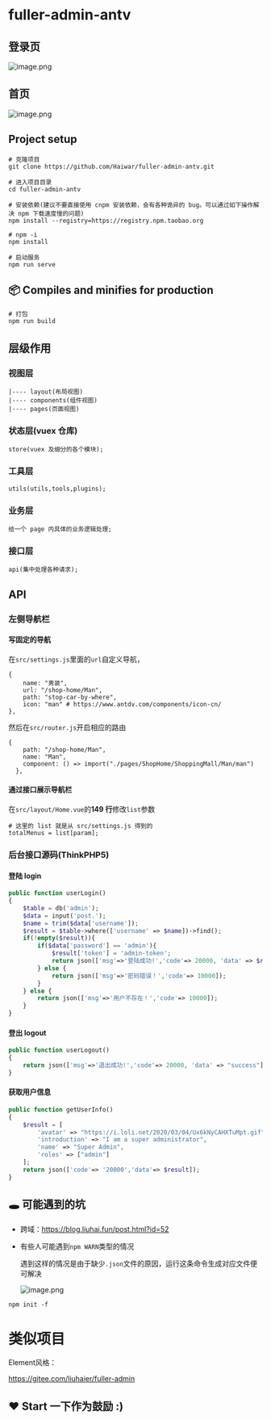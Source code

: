 # fuller-admin-antv

## 登录页

![image.png](https://i.loli.net/2019/12/23/1FRk2cfQxlzwTyp.png)

## 首页

![image.png](https://i.loli.net/2019/12/23/JTYVLaIbFnh1cGf.png)

## Project setup

```
# 克隆项目
git clone https://github.com/Haiwar/fuller-admin-antv.git

# 进入项目目录
cd fuller-admin-antv

# 安装依赖(建议不要直接使用 cnpm 安装依赖，会有各种诡异的 bug。可以通过如下操作解决 npm 下载速度慢的问题)
npm install --registry=https://registry.npm.taobao.org

# npm -i
npm install

# 启动服务
npm run serve
```

## 📦 Compiles and minifies for production

```
# 打包
npm run build
```

## 层级作用

### 视图层

```
|---- layout(布局视图)
|---- components(组件视图)
|---- pages(页面视图)
```

### 状态层(vuex 仓库)

```
store(vuex 及细分的各个模块);
```

### 工具层

```
utils(utils,tools,plugins);
```

### 业务层

```
给一个 page 内具体的业务逻辑处理;
```

### 接口层

```
api(集中处理各种请求);
```

## API

### 左侧导航栏

#### 写固定的导航

在`src/settings.js`里面的`url`自定义导航，

```
{
    name: "男装",
    url: "/shop-home/Man",
    path: "stop-car-by-where",
    icon: "man" # https://www.antdv.com/components/icon-cn/
},
```

然后在`src/router.js`开启相应的路由

```
{
    path: "/shop-home/Man",
    name: "Man",
    component: () => import("./pages/ShopHome/ShoppingMall/Man/man")
  },
```

#### 通过接口展示导航栏

在`src/layout/Home.vue`的**149 行**修改`list`参数

```
# 这里的 list 就是从 src/settings.js 得到的
totalMenus = list[param];
```

### 后台接口源码(ThinkPHP5)

#### 登陆 login

```php
public function userLogin()
{
    $table = db('admin');
    $data = input('post.');
    $name = trim($data['username']);
    $result = $table->where(['username' => $name])->find();
    if(!empty($result)){
        if($data['password'] == 'admin'){
            $result['token'] = 'admin-token';
            return json(['msg'=>'登陆成功!','code'=> 20000, 'data' => $result]);
        } else {
            return json(['msg'=>'密码错误！','code'=> 10000]);
        }
    } else {
        return json(['msg'=>'用户不存在！','code'=> 10000]);
    }
}
```

#### 登出 logout

```php
public function userLogout()
{
    return json(['msg'=>'退出成功!','code'=> 20000, 'data' => "success"]);
}
```

#### 获取用户信息

```php
public function getUserInfo()
{
    $result = [
        'avatar' => "https://i.loli.net/2020/03/04/Ux6kNyCAHXTuMpt.gif",
        'introduction' => "I am a super administrator",
        'name' => "Super Admin",
        'roles' => ["admin"]
    ];
    return json(['code'=> '20000','data'=> $result]);
}
```

## 🕳 可能遇到的坑

- 跨域：https://blog.liuhai.fun/post.html?id=52

- 有些人可能遇到`npm WARN`类型的情况

  遇到这样的情况是由于缺少`.json`文件的原因，运行这条命令生成对应文件便可解决

  ![image.png](https://i.loli.net/2020/02/26/WtpxdioZO6wHEk7.png)

```
npm init -f
```

# 类似项目

Element风格：

https://gitee.com/liuhaier/fuller-admin

## ❤ Start 一下作为鼓励 :)
